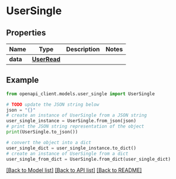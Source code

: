# UserSingle


## Properties

Name | Type | Description | Notes
------------ | ------------- | ------------- | -------------
**data** | [**UserRead**](UserRead.md) |  | 

## Example

```python
from openapi_client.models.user_single import UserSingle

# TODO update the JSON string below
json = "{}"
# create an instance of UserSingle from a JSON string
user_single_instance = UserSingle.from_json(json)
# print the JSON string representation of the object
print(UserSingle.to_json())

# convert the object into a dict
user_single_dict = user_single_instance.to_dict()
# create an instance of UserSingle from a dict
user_single_from_dict = UserSingle.from_dict(user_single_dict)
```
[[Back to Model list]](../README.md#documentation-for-models) [[Back to API list]](../README.md#documentation-for-api-endpoints) [[Back to README]](../README.md)


